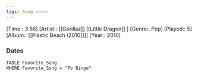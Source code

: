 ```yaml
---
tags: Song ⭐⭐⭐⭐ 
---
```

[Time:: 3:56]
[Artist:: [[Gorillaz]] [[Little Dragon]] ]
[Genre:: Pop]
[Played:: 5]
[Album:: [[Plastic Beach (2010)]]]
[Year:: 2010]
### Dates
````dataview
TABLE Favorite_Song
WHERE Favorite_Song = "To Binge"
````